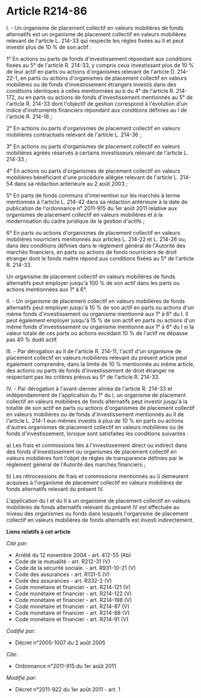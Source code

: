 # Article R214-86

I. - Un organisme de placement collectif en valeurs mobilières de fonds alternatifs est un organisme de placement collectif
en valeurs mobilières relevant de l'article L. 214-33 qui respecte les règles fixées au II et peut investir plus de 10 % de
son actif : 

1° En actions ou parts de fonds d'investissement répondant aux conditions fixées au 5° de l'article R. 214-33, y compris ceux
investissant plus de 10 % de leur actif en parts ou actions d'organismes relevant de l'article D. 214-22-1, en parts ou
actions d'organismes de placement collectif en valeurs mobilières ou de fonds d'investissement étrangers investis dans des
conditions identiques à celles mentionnées au b du 4° de l'article R. 214-172, ou en parts ou actions de fonds
d'investissement mentionnés au 5° de l'article R. 214-33 dont l'objectif de gestion correspond à l'évolution d'un indice
d'instruments financiers répondant aux conditions définies au I de l'article R. 214-16 ; 

2° En actions ou parts d'organismes de placement collectif en valeurs mobilières contractuels relevant de l'article L.
214-36 ; 

3° En actions ou parts d'organismes de placement collectif en valeurs mobilières agréés réservés à certains investisseurs
relevant de l'article L. 214-33 ; 

4° En actions ou parts d'organismes de placement collectif en valeurs mobilières bénéficiant d'une procédure allégée relevant
de l'article L. 214-54 dans sa rédaction antérieure au 2 août 2003 ; 

5° En parts de fonds communs d'intervention sur les marchés à terme mentionnés à l'article L. 214-42 dans sa rédaction
antérieure à la date de publication de l'ordonnance n° 2011-915 du 1er août 2011 relative aux organismes de placement
collectif en valeurs mobilières et à la modernisation du cadre juridique de la gestion d'actifs ; 

6° En parts ou actions d'organismes de placement collectif en valeurs mobilières nourriciers mentionnés aux articles L.
214-22 et L. 214-26 ou, dans des conditions définies dans le règlement général de l'Autorité des marchés financiers, en parts
ou actions de fonds nourriciers de droit étranger dont le fonds maître répond aux conditions fixées au 5° de l'article R.
214-33. 

Un organisme de placement collectif en valeurs mobilières de fonds alternatifs peut employer jusqu'à 100 % de son actif dans
les parts ou actions mentionnées aux 1° à 6°. 

II. - Un organisme de placement collectif en valeurs mobilières de fonds alternatifs peut employer jusqu'à 10 % de son actif
en parts ou actions d'un même fonds d'investissement ou organisme mentionné aux 1° à 6° du I. Il peut également employer
jusqu'à 15 % de son actif en parts ou actions d'un même fonds d'investissement ou organisme mentionné aux 1° à 6° du I si la
valeur totale de ces parts ou actions excédant 10 % de l'actif ne dépasse pas 40 % dudit actif. 

III. - Par dérogation au II de l'article R. 214-11, l'actif d'un organisme de placement collectif en valeurs mobilières
relevant du présent article peut également comprendre, dans la limite de 10 % mentionnée au même article, des actions ou
parts de fonds d'investissement de droit étranger ne respectant pas les critères prévus au 5° de l'article R. 214-33. 

IV. - Par dérogation à l'avant-dernier alinéa de l'article R. 214-33 et indépendamment de l'application du 1° du I, un
organisme de placement collectif en valeurs mobilières de fonds alternatifs peut investir jusqu'à la totalité de son actif en
parts ou actions d'organismes de placement collectif en valeurs mobilières ou de fonds d'investissement mentionnés au II de
l'article L. 214-1 eux-mêmes investis à plus de 10 % en parts ou actions d'autres organismes de placement collectif en
valeurs mobilières ou de fonds d'investissement, lorsque sont satisfaites les conditions suivantes : 

a) Les frais et commissions liés à l'investissement direct ou indirect dans des fonds d'investissement ou organismes de
placement collectif en valeurs mobilières font l'objet de règles de transparence définies par le règlement général de
l'Autorité des marchés financiers ; 

b) Les rétrocessions de frais et commissions mentionnés au i) demeurent acquises à l'organisme de placement collectif en
valeurs mobilières de fonds alternatifs relevant du présent IV. 

L'application du I et du II à un organisme de placement collectif en valeurs mobilières de fonds alternatifs relevant du
présent IV est effectuée au niveau des organismes ou fonds dans lesquels l'organisme de placement collectif en valeurs
mobilières de fonds alternatifs est investi indirectement.

**Liens relatifs à cet article**

_Cité par_:

  - Arrêté du 12 novembre 2004 - art. 412-55 (Ab)
  - Code de la mutualité - art. R212-31 (V)
  - Code de la sécurité sociale. - art. R931-10-21 (V)
  - Code des assurances - art. R131-5 (V)
  - Code des assurances - art. R332-2 (V)
  - Code monétaire et financier - art. R214-121 (V)
  - Code monétaire et financier - art. R214-122 (V)
  - Code monétaire et financier - art. R214-198 (V)
  - Code monétaire et financier - art. R214-87 (V)
  - Code monétaire et financier - art. R214-88 (V)
  - Code monétaire et financier - art. R214-91 (V)

_Codifié par_:

  - Décret n°2005-1007 du 2 août 2005

_Cite_:

  - Ordonnance n°2011-915 du 1er août 2011

_Modifié par_:

  - Décret n°2011-922 du 1er août 2011 - art. 1
